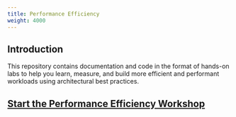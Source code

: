 ```yaml
---
title: Performance Efficiency
weight: 4000
---
```


## Introduction
This repository contains documentation and code in the format of hands-on labs to help you learn, measure, and build more efficient and performant workloads using architectural best practices.

## [Start the Performance Efficiency Workshop](https://catalog.workshops.aws/well-architected-performance-efficiency/)
